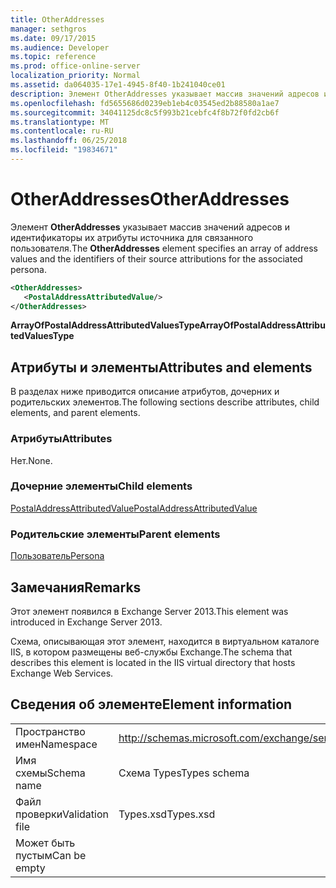 ```yaml
---
title: OtherAddresses
manager: sethgros
ms.date: 09/17/2015
ms.audience: Developer
ms.topic: reference
ms.prod: office-online-server
localization_priority: Normal
ms.assetid: da064035-17e1-4945-8f40-1b241040ce01
description: Элемент OtherAddresses указывает массив значений адресов и идентификаторы их атрибуты источника для связанного пользователя.
ms.openlocfilehash: fd5655686d0239eb1eb4c03545ed2b88580a1ae7
ms.sourcegitcommit: 34041125dc8c5f993b21cebfc4f8b72f0fd2cb6f
ms.translationtype: MT
ms.contentlocale: ru-RU
ms.lasthandoff: 06/25/2018
ms.locfileid: "19834671"
---
```

# <a name="otheraddresses"></a><span data-ttu-id="17070-103">OtherAddresses</span><span class="sxs-lookup"><span data-stu-id="17070-103">OtherAddresses</span></span>

<span data-ttu-id="17070-104">Элемент **OtherAddresses** указывает массив значений адресов и идентификаторы их атрибуты источника для связанного пользователя.</span><span class="sxs-lookup"><span data-stu-id="17070-104">The **OtherAddresses** element specifies an array of address values and the identifiers of their source attributions for the associated persona.</span></span> 
  
```XML
<OtherAddresses>
   <PostalAddressAttributedValue/>
</OtherAddresses>
```

 <span data-ttu-id="17070-105">**ArrayOfPostalAddressAttributedValuesType**</span><span class="sxs-lookup"><span data-stu-id="17070-105">**ArrayOfPostalAddressAttributedValuesType**</span></span>
## <a name="attributes-and-elements"></a><span data-ttu-id="17070-106">Атрибуты и элементы</span><span class="sxs-lookup"><span data-stu-id="17070-106">Attributes and elements</span></span>

<span data-ttu-id="17070-107">В разделах ниже приводится описание атрибутов, дочерних и родительских элементов.</span><span class="sxs-lookup"><span data-stu-id="17070-107">The following sections describe attributes, child elements, and parent elements.</span></span>
  
### <a name="attributes"></a><span data-ttu-id="17070-108">Атрибуты</span><span class="sxs-lookup"><span data-stu-id="17070-108">Attributes</span></span>

<span data-ttu-id="17070-109">Нет.</span><span class="sxs-lookup"><span data-stu-id="17070-109">None.</span></span>
  
### <a name="child-elements"></a><span data-ttu-id="17070-110">Дочерние элементы</span><span class="sxs-lookup"><span data-stu-id="17070-110">Child elements</span></span>

[<span data-ttu-id="17070-111">PostalAddressAttributedValue</span><span class="sxs-lookup"><span data-stu-id="17070-111">PostalAddressAttributedValue</span></span>](postaladdressattributedvalue.md)
  
### <a name="parent-elements"></a><span data-ttu-id="17070-112">Родительские элементы</span><span class="sxs-lookup"><span data-stu-id="17070-112">Parent elements</span></span>

[<span data-ttu-id="17070-113">Пользователь</span><span class="sxs-lookup"><span data-stu-id="17070-113">Persona</span></span>](persona.md)
  
## <a name="remarks"></a><span data-ttu-id="17070-114">Замечания</span><span class="sxs-lookup"><span data-stu-id="17070-114">Remarks</span></span>

<span data-ttu-id="17070-115">Этот элемент появился в Exchange Server 2013.</span><span class="sxs-lookup"><span data-stu-id="17070-115">This element was introduced in Exchange Server 2013.</span></span>
  
<span data-ttu-id="17070-116">Схема, описывающая этот элемент, находится в виртуальном каталоге IIS, в котором размещены веб-службы Exchange.</span><span class="sxs-lookup"><span data-stu-id="17070-116">The schema that describes this element is located in the IIS virtual directory that hosts Exchange Web Services.</span></span>
  
## <a name="element-information"></a><span data-ttu-id="17070-117">Сведения об элементе</span><span class="sxs-lookup"><span data-stu-id="17070-117">Element information</span></span>

|||
|:-----|:-----|
|<span data-ttu-id="17070-118">Пространство имен</span><span class="sxs-lookup"><span data-stu-id="17070-118">Namespace</span></span>  <br/> |http://schemas.microsoft.com/exchange/services/2006/types  <br/> |
|<span data-ttu-id="17070-119">Имя схемы</span><span class="sxs-lookup"><span data-stu-id="17070-119">Schema name</span></span>  <br/> |<span data-ttu-id="17070-120">Схема Types</span><span class="sxs-lookup"><span data-stu-id="17070-120">Types schema</span></span>  <br/> |
|<span data-ttu-id="17070-121">Файл проверки</span><span class="sxs-lookup"><span data-stu-id="17070-121">Validation file</span></span>  <br/> |<span data-ttu-id="17070-122">Types.xsd</span><span class="sxs-lookup"><span data-stu-id="17070-122">Types.xsd</span></span>  <br/> |
|<span data-ttu-id="17070-123">Может быть пустым</span><span class="sxs-lookup"><span data-stu-id="17070-123">Can be empty</span></span>  <br/> ||
   

